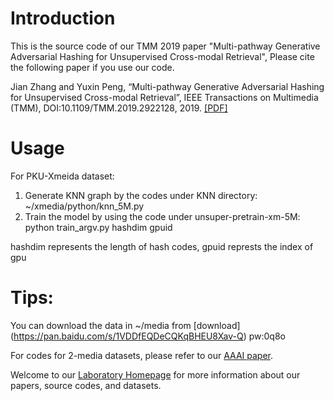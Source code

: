 # Introduction
This is the source code of our TMM 2019 paper "Multi-pathway Generative Adversarial Hashing for Unsupervised Cross-modal Retrieval", Please cite the following paper if you use our code.

Jian Zhang and Yuxin Peng, “Multi-pathway Generative Adversarial Hashing for Unsupervised Cross-modal Retrieval”, IEEE Transactions on Multimedia (TMM), DOI:10.1109/TMM.2019.2922128, 2019. [[PDF]](http://59.108.48.34/tiki/download_paper.php?fileId=201915)

# Usage
For PKU-Xmeida dataset:

1. Generate KNN graph by the codes under KNN directory: ~/xmedia/python/knn_5M.py
2. Train the model by using the code under unsuper-pretrain-xm-5M: python train_argv.py hashdim gpuid

hashdim represents the length of hash codes, gpuid represts the index of gpu

# Tips: 
You can download the data in ~/media from [download] (https://pan.baidu.com/s/1VDDfEQDeCQKqBHEU8Xav-Q) pw:0q8o

For codes for 2-media datasets, please refer to our [AAAI paper](https://github.com/PKU-ICST-MIPL/UGACH_AAAI2018).

Welcome to our [Laboratory Homepage](http://www.icst.pku.edu.cn/mipl) for more information about our papers, source codes, and datasets.
